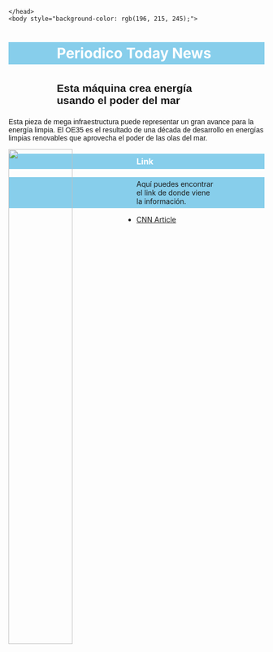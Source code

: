 <!DOCTYPE html>
<html>
    <head>
        <meta charset="utf-8">
        <title>Derivado de "Desafío "Periodico""</title>
         
    </head>
    <body style="background-color: rgb(196, 215, 245);">

<h1 style="background:skyblue; color: white;padding: 5px 95px;">Periodico Today News</h1>
 
 <h2 style="font-family: sans-serif;padding: 5px 95px;">Esta máquina crea energía usando el poder del mar</h2>
 
 <p style="font-family: sans-serif;">Esta pieza de mega infraestructura puede representar un gran avance para la energía limpia. El OE35 es el resultado de una década de desarrollo en energías limpias renovables que aprovecha el poder de las olas del mar.</p> 

<img style="float: left; width: 50%;" src="https://www.kasandbox.org/programming-images/landscapes/beach-at-dusk.png">
 
 <h3 style="background:skyblue;padding: 5px 95px;color: white;"> Link</h3>

<p style= "background:skyblue;padding: 5px 95px;"> Aquí puedes encontrar el link de donde viene la información.</p>
 
 <ul>
 <li><a href="https://cnnespanol.cnn.com/video/maquina-energia-limpia-olas-mar-poder-metal-medio-ambiente-portafolio-global-cnnee/">CNN Article</a></li>
 </ul>
    </body>
</html>

